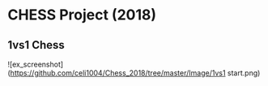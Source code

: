 # CHESS Project (2018)

## 1vs1 Chess
![ex_screenshot](https://github.com/celi1004/Chess_2018/tree/master/Image/1vs1 start.png)



